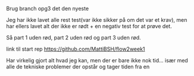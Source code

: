 Brug branch opg3 det den nyeste

Jeg har ikke lavet alle rest test(var ikke sikker på om det var et krav), men har ellers lavet alt der ikke er rødt + en negativ test for at prøve det.

Så part 1 uden rød, part 2 uden rød og part 3 uden rød.

link til start rep https://github.com/MattiBSH/flow2week1

Har virkelig gjort alt hvad jeg kan, men der er bare ikke nok tid... især med alle de tekniske problemer der opstår og tager tiden fra en
